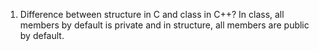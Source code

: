 1. Difference between structure in C and class in C++?
  In class, all members by default is private and in structure, all members are public by default.
